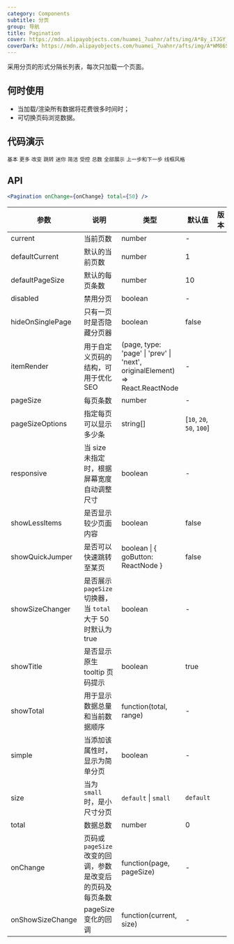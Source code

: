 ```yaml
---
category: Components
subtitle: 分页
group: 导航
title: Pagination
cover: https://mdn.alipayobjects.com/huamei_7uahnr/afts/img/A*8y_iTJGY_aUAAAAAAAAAAAAADrJ8AQ/original
coverDark: https://mdn.alipayobjects.com/huamei_7uahnr/afts/img/A*WM86SrBC8TsAAAAAAAAAAAAADrJ8AQ/original
---
```


采用分页的形式分隔长列表，每次只加载一个页面。

## 何时使用

- 当加载/渲染所有数据将花费很多时间时；
- 可切换页码浏览数据。

## 代码演示

<!-- prettier-ignore -->
<code src="./demo/basic.tsx">基本</code>
<code src="./demo/more.tsx">更多</code>
<code src="./demo/changer.tsx">改变</code>
<code src="./demo/jump.tsx">跳转</code>
<code src="./demo/mini.tsx">迷你</code>
<code src="./demo/simple.tsx">简洁</code>
<code src="./demo/controlled.tsx">受控</code>
<code src="./demo/total.tsx">总数</code>
<code src="./demo/all.tsx">全部展示</code>
<code src="./demo/itemRender.tsx">上一步和下一步</code>
<code src="./demo/wireframe.tsx" debug>线框风格</code>

## API

```jsx
<Pagination onChange={onChange} total={50} />
```

| 参数 | 说明 | 类型 | 默认值 | 版本 |
| --- | --- | --- | --- | --- |
| current | 当前页数 | number | - |  |
| defaultCurrent | 默认的当前页数 | number | 1 |  |
| defaultPageSize | 默认的每页条数 | number | 10 |  |
| disabled | 禁用分页 | boolean | - |  |
| hideOnSinglePage | 只有一页时是否隐藏分页器 | boolean | false |  |
| itemRender | 用于自定义页码的结构，可用于优化 SEO | (page, type: 'page' \| 'prev' \| 'next', originalElement) => React.ReactNode | - |  |
| pageSize | 每页条数 | number | - |  |
| pageSizeOptions | 指定每页可以显示多少条 | string\[] | \[`10`, `20`, `50`, `100`] |  |
| responsive | 当 size 未指定时，根据屏幕宽度自动调整尺寸 | boolean | - |  |
| showLessItems | 是否显示较少页面内容 | boolean | false |  |
| showQuickJumper | 是否可以快速跳转至某页 | boolean \| { goButton: ReactNode } | false |  |
| showSizeChanger | 是否展示 `pageSize` 切换器，当 `total` 大于 50 时默认为 true | boolean | - |  |
| showTitle | 是否显示原生 tooltip 页码提示 | boolean | true |  |
| showTotal | 用于显示数据总量和当前数据顺序 | function(total, range) | - |  |
| simple | 当添加该属性时，显示为简单分页 | boolean | - |  |
| size | 当为 `small` 时，是小尺寸分页 | `default` \| `small` | `default` |  |
| total | 数据总数 | number | 0 |  |
| onChange | 页码或 `pageSize` 改变的回调，参数是改变后的页码及每页条数 | function(page, pageSize) | - |  |
| onShowSizeChange | pageSize 变化的回调 | function(current, size) | - |  |
